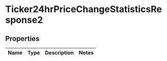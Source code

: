 

# Ticker24hrPriceChangeStatisticsResponse2


## Properties

| Name | Type | Description | Notes |
|------------ | ------------- | ------------- | -------------|



